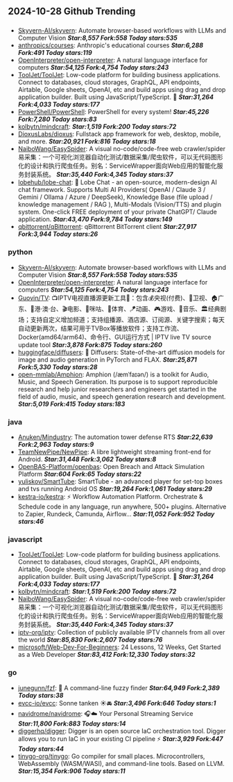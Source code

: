 ## 2024-10-28 Github Trending

### 
* [Skyvern-AI/skyvern](https://github.com/Skyvern-AI/skyvern): Automate browser-based workflows with LLMs and Computer Vision ***Star:8,557 Fork:558 Today stars:535***
* [anthropics/courses](https://github.com/anthropics/courses): Anthropic's educational courses ***Star:6,288 Fork:491 Today stars:119***
* [OpenInterpreter/open-interpreter](https://github.com/OpenInterpreter/open-interpreter): A natural language interface for computers ***Star:54,125 Fork:4,754 Today stars:243***
* [ToolJet/ToolJet](https://github.com/ToolJet/ToolJet): Low-code platform for building business applications. Connect to databases, cloud storages, GraphQL, API endpoints, Airtable, Google sheets, OpenAI, etc and build apps using drag and drop application builder. Built using JavaScript/TypeScript. 🚀 ***Star:31,264 Fork:4,033 Today stars:177***
* [PowerShell/PowerShell](https://github.com/PowerShell/PowerShell): PowerShell for every system! ***Star:45,226 Fork:7,280 Today stars:83***
* [kolbytn/mindcraft](https://github.com/kolbytn/mindcraft):  ***Star:1,519 Fork:200 Today stars:72***
* [DioxusLabs/dioxus](https://github.com/DioxusLabs/dioxus): Fullstack app framework for web, desktop, mobile, and more. ***Star:20,921 Fork:816 Today stars:18***
* [NaiboWang/EasySpider](https://github.com/NaiboWang/EasySpider): A visual no-code/code-free web crawler/spider易采集：一个可视化浏览器自动化测试/数据采集/爬虫软件，可以无代码图形化的设计和执行爬虫任务。别名：ServiceWrapper面向Web应用的智能化服务封装系统。 ***Star:35,440 Fork:4,345 Today stars:37***
* [lobehub/lobe-chat](https://github.com/lobehub/lobe-chat): 🤯 Lobe Chat - an open-source, modern-design AI chat framework. Supports Multi AI Providers( OpenAI / Claude 3 / Gemini / Ollama / Azure / DeepSeek), Knowledge Base (file upload / knowledge management / RAG ), Multi-Modals (Vision/TTS) and plugin system. One-click FREE deployment of your private ChatGPT/ Claude application. ***Star:43,470 Fork:9,784 Today stars:149***
* [qbittorrent/qBittorrent](https://github.com/qbittorrent/qBittorrent): qBittorrent BitTorrent client ***Star:27,917 Fork:3,944 Today stars:26***

### python
* [Skyvern-AI/skyvern](https://github.com/Skyvern-AI/skyvern): Automate browser-based workflows with LLMs and Computer Vision ***Star:8,557 Fork:558 Today stars:535***
* [OpenInterpreter/open-interpreter](https://github.com/OpenInterpreter/open-interpreter): A natural language interface for computers ***Star:54,125 Fork:4,754 Today stars:243***
* [Guovin/TV](https://github.com/Guovin/TV): 📺IPTV电视直播源更新工具🚀：包含💰央视(付费)、📡卫视、🏠广东、🌊港·澳·台、🎬电影、🎥咪咕、🏀体育、🪁动画、🎮游戏、🎵音乐、🏛经典剧场；支持自定义增加频道；支持组播源、酒店源、订阅源、关键字搜索；每天自动更新两次，结果可用于TVBox等播放软件；支持工作流、Docker(amd64/arm64)、命令行、GUI运行方式 | IPTV live TV source update tool ***Star:3,878 Fork:875 Today stars:260***
* [huggingface/diffusers](https://github.com/huggingface/diffusers): 🤗 Diffusers: State-of-the-art diffusion models for image and audio generation in PyTorch and FLAX. ***Star:25,871 Fork:5,330 Today stars:28***
* [open-mmlab/Amphion](https://github.com/open-mmlab/Amphion): Amphion (/æmˈfaɪən/) is a toolkit for Audio, Music, and Speech Generation. Its purpose is to support reproducible research and help junior researchers and engineers get started in the field of audio, music, and speech generation research and development. ***Star:5,019 Fork:415 Today stars:183***

### java
* [Anuken/Mindustry](https://github.com/Anuken/Mindustry): The automation tower defense RTS ***Star:22,639 Fork:2,963 Today stars:9***
* [TeamNewPipe/NewPipe](https://github.com/TeamNewPipe/NewPipe): A libre lightweight streaming front-end for Android. ***Star:31,448 Fork:3,062 Today stars:8***
* [OpenBAS-Platform/openbas](https://github.com/OpenBAS-Platform/openbas): Open Breach and Attack Simulation Platform ***Star:604 Fork:65 Today stars:22***
* [yuliskov/SmartTube](https://github.com/yuliskov/SmartTube): SmartTube - an advanced player for set-top boxes and tvs running Android OS ***Star:19,264 Fork:1,061 Today stars:29***
* [kestra-io/kestra](https://github.com/kestra-io/kestra): ⚡ Workflow Automation Platform. Orchestrate & Schedule code in any language, run anywhere, 500+ plugins. Alternative to Zapier, Rundeck, Camunda, Airflow... ***Star:11,052 Fork:952 Today stars:46***

### javascript
* [ToolJet/ToolJet](https://github.com/ToolJet/ToolJet): Low-code platform for building business applications. Connect to databases, cloud storages, GraphQL, API endpoints, Airtable, Google sheets, OpenAI, etc and build apps using drag and drop application builder. Built using JavaScript/TypeScript. 🚀 ***Star:31,264 Fork:4,033 Today stars:177***
* [kolbytn/mindcraft](https://github.com/kolbytn/mindcraft):  ***Star:1,519 Fork:200 Today stars:72***
* [NaiboWang/EasySpider](https://github.com/NaiboWang/EasySpider): A visual no-code/code-free web crawler/spider易采集：一个可视化浏览器自动化测试/数据采集/爬虫软件，可以无代码图形化的设计和执行爬虫任务。别名：ServiceWrapper面向Web应用的智能化服务封装系统。 ***Star:35,440 Fork:4,345 Today stars:37***
* [iptv-org/iptv](https://github.com/iptv-org/iptv): Collection of publicly available IPTV channels from all over the world ***Star:85,830 Fork:2,607 Today stars:76***
* [microsoft/Web-Dev-For-Beginners](https://github.com/microsoft/Web-Dev-For-Beginners): 24 Lessons, 12 Weeks, Get Started as a Web Developer ***Star:83,412 Fork:12,330 Today stars:32***

### go
* [junegunn/fzf](https://github.com/junegunn/fzf): 🌸 A command-line fuzzy finder ***Star:64,949 Fork:2,389 Today stars:38***
* [evcc-io/evcc](https://github.com/evcc-io/evcc): Sonne tanken ☀️🚘 ***Star:3,496 Fork:646 Today stars:1***
* [navidrome/navidrome](https://github.com/navidrome/navidrome): 🎧☁️ Your Personal Streaming Service ***Star:11,800 Fork:883 Today stars:14***
* [diggerhq/digger](https://github.com/diggerhq/digger): Digger is an open source IaC orchestration tool. Digger allows you to run IaC in your existing CI pipeline ⚡️ ***Star:3,929 Fork:447 Today stars:44***
* [tinygo-org/tinygo](https://github.com/tinygo-org/tinygo): Go compiler for small places. Microcontrollers, WebAssembly (WASM/WASI), and command-line tools. Based on LLVM. ***Star:15,354 Fork:906 Today stars:11***
